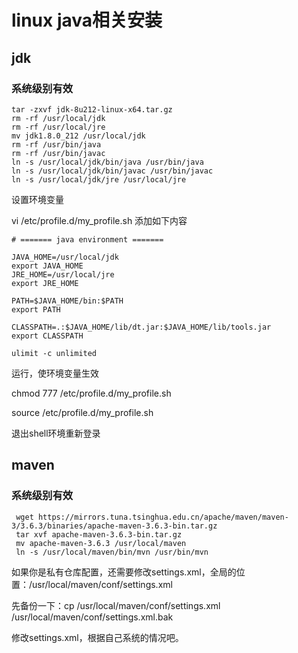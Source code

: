 # linux java相关安装

## jdk

### 系统级别有效

```shell
tar -zxvf jdk-8u212-linux-x64.tar.gz
rm -rf /usr/local/jdk
rm -rf /usr/local/jre
mv jdk1.8.0_212 /usr/local/jdk
rm -rf /usr/bin/java
rm -rf /usr/bin/javac
ln -s /usr/local/jdk/bin/java /usr/bin/java
ln -s /usr/local/jdk/bin/javac /usr/bin/javac
ln -s /usr/local/jdk/jre /usr/local/jre
```

设置环境变量

vi /etc/profile.d/my_profile.sh 添加如下内容

```shell
# ======= java environment =======

JAVA_HOME=/usr/local/jdk
export JAVA_HOME
JRE_HOME=/usr/local/jre
export JRE_HOME

PATH=$JAVA_HOME/bin:$PATH
export PATH

CLASSPATH=.:$JAVA_HOME/lib/dt.jar:$JAVA_HOME/lib/tools.jar
export CLASSPATH

ulimit -c unlimited
```

运行，使环境变量生效

chmod 777 /etc/profile.d/my_profile.sh

source /etc/profile.d/my_profile.sh

退出shell环境重新登录

## maven

### 系统级别有效

```shell
 wget https://mirrors.tuna.tsinghua.edu.cn/apache/maven/maven-3/3.6.3/binaries/apache-maven-3.6.3-bin.tar.gz
 tar xvf apache-maven-3.6.3-bin.tar.gz
 mv apache-maven-3.6.3 /usr/local/maven
 ln -s /usr/local/maven/bin/mvn /usr/bin/mvn
```

如果你是私有仓库配置，还需要修改settings.xml，全局的位置：/usr/local/maven/conf/settings.xml

先备份一下：cp /usr/local/maven/conf/settings.xml /usr/local/maven/conf/settings.xml.bak

修改settings.xml，根据自己系统的情况吧。







